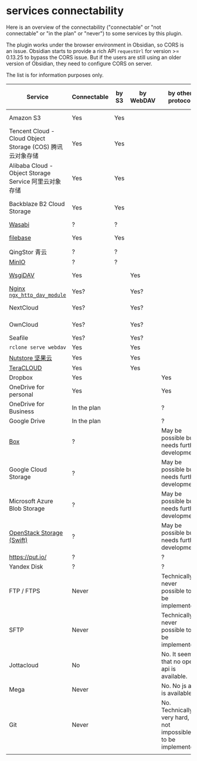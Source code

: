 # services connectability

Here is an overview of the connectability ("connectable" or "not connectable" or "in the plan" or "never") to some services by this plugin.

The plugin works under the browser environment in Obsidian, so CORS is an issue. Obsidian starts to provide a rich API `requestUrl` for version >= 0.13.25 to bypass the CORS issue. But if the users are still using an older version of Obsidian, they need to configure CORS on server.

The list is for information purposes only.

| Service                                                                               | Connectable | by S3 | by WebDAV | by other protocol                                                | can bypass CORS issue in Obsidian>=0.13.25 | need CORS config in Obsidian<0.13.25             |
| ------------------------------------------------------------------------------------- | ----------- | ----- | --------- | ---------------------------------------------------------------- | ------------------------------------------ | ------------------------------------------------ |
| Amazon S3                                                                             | Yes         | Yes   |           |                                                                  | Yes                                        | [CORS config needed.](./s3_cors_configure.md)    |
| Tencent Cloud - Cloud Object Storage (COS) 腾讯云对象存储                             | Yes         | Yes   |           |                                                                  | Yes                                        | CORS config needed.                              |
| Alibaba Cloud - Object Storage Service 阿里云对象存储                                 | Yes         | Yes   |           |                                                                  | Yes                                        | CORS config needed.                              |
| Backblaze B2 Cloud Storage                                                            | Yes         | Yes   |           |                                                                  | Yes                                        | Its CORS rules doesn't allow no-http(s) origins. |
| [Wasabi](https://wasabi.com)                                                          | ?           | ?     |           |                                                                  |                                            |                                                  |
| [filebase](https://filebase.com/)                                                     | Yes         | Yes   |           |                                                                  | Yes                                        | CORS config needed.                              |
| QingStor 青云                                                                         | ?           | ?     |           |                                                                  |                                            |                                                  |
| [MinIO](https://min.io/)                                                              | ?           | ?     |           |                                                                  |                                            |                                                  |
| [WsgiDAV](https://github.com/mar10/wsgidav)                                           | Yes         |       | Yes       |                                                                  | Yes                                        | CORS rules can be set.                           |
| [Nginx `ngx_http_dav_module`](http://nginx.org/en/docs/http/ngx_http_dav_module.html) | Yes?        |       | Yes?      |                                                                  | Yes?                                       | ?                                                |
| NextCloud                                                                             | Yes?        |       | Yes?      |                                                                  | Yes?                                       | No CORS config by default.                       |
| OwnCloud                                                                              | Yes?        |       | Yes?      |                                                                  | Yes?                                       | No CORS config by default.                       |
| Seafile                                                                               | Yes?        |       | Yes?      |                                                                  | Yes?                                       |                                                  |
| `rclone serve webdav`                                                                 | Yes         |       | Yes       |                                                                  | Yes                                        | No CORS support.                                 |
| [Nutstore 坚果云](https://www.jianguoyun.com/)                                        | Yes         |       | Yes       |                                                                  | Yes                                        | No CORS support.                                 |
| [TeraCLOUD](https://teracloud.jp/en/)                                                 | Yes         |       | Yes       |                                                                  | Yes                                        | No CORS support.                                 |
| Dropbox                                                                               | Yes         |       |           | Yes                                                              |                                            |                                                  |
| OneDrive for personal                                                                 | Yes         |       |           | Yes                                                              |                                            |                                                  |
| OneDrive for Business                                                                 | In the plan |       |           | ?                                                                |                                            |                                                  |
| Google Drive                                                                          | In the plan |       |           | ?                                                                |                                            |                                                  |
| [Box](https://www.box.com/)                                                           | ?           |       |           | May be possible but needs further development.                   |                                            |                                                  |
| Google Cloud Storage                                                                  | ?           |       |           | May be possible but needs further development.                   |                                            |                                                  |
| Microsoft Azure Blob Storage                                                          | ?           |       |           | May be possible but needs further development.                   |                                            |                                                  |
| [OpenStack Storage (Swift)](https://github.com/openstack/swift)                       | ?           |       |           | May be possible but needs further development.                   |                                            |                                                  |
| https://put.io/                                                                       | ?           |       |           | ?                                                                |                                            |                                                  |
| Yandex Disk                                                                           | ?           |       |           | ?                                                                |                                            |                                                  |
| FTP / FTPS                                                                            | Never       |       |           | Technically never possible to be implemented.                    |                                            |                                                  |
| SFTP                                                                                  | Never       |       |           | Technically never possible to be implemented.                    |                                            |                                                  |
| Jottacloud                                                                            | No          |       |           | No. It seems that no open api is available.                      |                                            |                                                  |
| Mega                                                                                  | Never       |       |           | No. No js api is available.                                      |                                            |                                                  |
| Git                                                                                   | Never       |       |           | No. Technically very hard, if not impossible, to be implemented. |                                            |                                                  |
|                                                                                       |             |       |           |                                                                  |                                            |                                                  |
